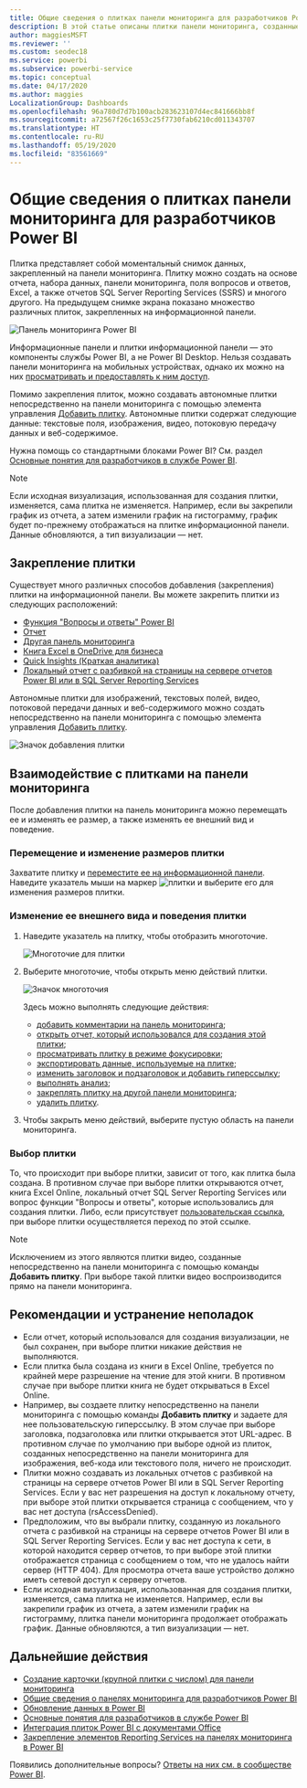 ```yaml
---
title: Общие сведения о плитках панели мониторинга для разработчиков Power BI
description: В этой статье описаны плитки панели мониторинга, созданные в отчетах SQL Server Reporting Services (SSRS).
author: maggiesMSFT
ms.reviewer: ''
ms.custom: seodec18
ms.service: powerbi
ms.subservice: powerbi-service
ms.topic: conceptual
ms.date: 04/17/2020
ms.author: maggies
LocalizationGroup: Dashboards
ms.openlocfilehash: 96a780d7d7b100acb283623107d4ec841666bb8f
ms.sourcegitcommit: a72567f26c1653c25f7730fab6210cd011343707
ms.translationtype: HT
ms.contentlocale: ru-RU
ms.lasthandoff: 05/19/2020
ms.locfileid: "83561669"
---
```

# <a name="intro-to-dashboard-tiles-for-power-bi-designers"></a>Общие сведения о плитках панели мониторинга для разработчиков Power BI

Плитка представляет собой моментальный снимок данных, закрепленный на панели мониторинга. Плитку можно создать на основе отчета, набора данных, панели мониторинга, поля вопросов и ответов, Excel, а также отчетов SQL Server Reporting Services (SSRS) и многого другого.  На предыдущем снимке экрана показано множество различных плиток, закрепленных на информационной панели.

![Панель мониторинга Power BI](media/service-dashboard-tiles/power-bi-dashboard.png)

Информационные панели и плитки информационной панели — это компоненты службы Power BI, а не Power BI Desktop. Нельзя создавать панели мониторинга на мобильных устройствах, однако их можно на них [просматривать и предоставлять к ним доступ](../consumer/mobile/mobile-apps-view-dashboard.md).

Помимо закрепления плиток, можно создавать автономные плитки непосредственно на панели мониторинга с помощью элемента управления [Добавить плитку](service-dashboard-add-widget.md). Автономные плитки содержат следующие данные: текстовые поля, изображения, видео, потоковую передачу данных и веб-содержимое.

Нужна помощь со стандартными блоками Power BI? См. раздел [Основные понятия для разработчиков в службе Power BI](../fundamentals/service-basic-concepts.md).

> [!NOTE]
> Если исходная визуализация, использованная для создания плитки, изменяется, сама плитка не изменяется.  Например, если вы закрепили график из отчета, а затем изменили график на гистограмму, график будет по-прежнему отображаться на плитке информационной панели. Данные обновляются, а тип визуализации — нет.
> 
> 

## <a name="pin-a-tile"></a>Закрепление плитки
Существует много различных способов добавления (закрепления) плитки на информационной панели. Вы можете закрепить плитки из следующих расположений:

* [Функция "Вопросы и ответы" Power BI](service-dashboard-pin-tile-from-q-and-a.md)
* [Отчет](service-dashboard-pin-tile-from-report.md)
* [Другая панель мониторинга](service-pin-tile-to-another-dashboard.md)
* [Книга Excel в OneDrive для бизнеса](service-dashboard-pin-tile-from-excel.md)
* [Quick Insights (Краткая аналитика)](service-insights.md)
* [Локальный отчет с разбивкой на страницы на сервере отчетов Power BI или в SQL Server Reporting Services](https://docs.microsoft.com/sql/reporting-services/pin-reporting-services-items-to-power-bi-dashboards)

Автономные плитки для изображений, текстовых полей, видео, потоковой передачи данных и веб-содержимого можно создать непосредственно на панели мониторинга с помощью элемента управления [Добавить плитку](service-dashboard-add-widget.md).

  ![Значок добавления плитки](media/service-dashboard-tiles/add_widgetnew.png)

## <a name="interact-with-tiles-on-a-dashboard"></a>Взаимодействие с плитками на панели мониторинга
После добавления плитки на панель мониторинга можно перемещать ее и изменять ее размер, а также изменять ее внешний вид и поведение.

### <a name="move-and-resize-a-tile"></a>Перемещение и изменение размеров плитки
Захватите плитку и [переместите ее на информационной панели](service-dashboard-edit-tile.md). Наведите указатель мыши на маркер ![плитки](media/service-dashboard-tiles/resize-handle.jpg) и выберите его для изменения размеров плитки.

### <a name="hover-over-a-tile-to-change-the-appearance-and-behavior"></a>Изменение ее внешнего вида и поведения плитки
1. Наведите указатель на плитку, чтобы отобразить многоточие.
   
    ![Многоточие для плитки](media/service-dashboard-tiles/ellipses_new.png)
2. Выберите многоточие, чтобы открыть меню действий плитки.
   
    ![Значок многоточия](media/service-dashboard-tiles/power-bi-tile-menu.png)
   
    Здесь можно выполнять следующие действия:
   
     * [добавить комментарии на панель мониторинга](../consumer/end-user-comment.md);
     * [открыть отчет, который использовался для создания этой плитки](../consumer/end-user-reports.md);  
     * [просматривать плитку в режиме фокусировки](../consumer/end-user-focus.md);   
     * [экспортировать данные, используемые на плитке](../visuals/power-bi-visualization-export-data.md);
     * [изменить заголовок и подзаголовок и добавить гиперссылку](service-dashboard-edit-tile.md); 
     * [выполнять анализ](service-insights.md); 
     * [закреплять плитку на другой панели мониторинга](service-pin-tile-to-another-dashboard.md);
     * [удалить плитку](service-dashboard-edit-tile.md).

3. Чтобы закрыть меню действий, выберите пустую область на панели мониторинга.

### <a name="select-a-tile"></a>Выбор плитки
То, что происходит при выборе плитки, зависит от того, как плитка была создана. В противном случае при выборе плитки открываются отчет, книга Excel Online, локальный отчет SQL Server Reporting Services или вопрос функции "Вопросы и ответы", которые использовались для создания плитки. Либо, если присутствует [пользовательская ссылка](service-dashboard-edit-tile.md), при выборе плитки осуществляется переход по этой ссылке.

> [!NOTE]
> Исключением из этого являются плитки видео, созданные непосредственно на панели мониторинга с помощью команды **Добавить плитку**. При выборе такой плитки видео воспроизводится прямо на панели мониторинга.   
> 
> 

## <a name="considerations-and-troubleshooting"></a>Рекомендации и устранение неполадок

* Если отчет, который использовался для создания визуализации, не был сохранен, при выборе плитки никакие действия не выполняются.
* Если плитка была создана из книги в Excel Online, требуется по крайней мере разрешение на чтение для этой книги. В противном случае при выборе плитки книга не будет открываться в Excel Online.
* Например, вы создаете плитку непосредственно на панели мониторинга с помощью команды **Добавить плитку** и задаете для нее пользовательскую гиперссылку. В этом случае при выборе заголовка, подзаголовка или плитки открывается этот URL-адрес. В противном случае по умолчанию при выборе одной из плиток, созданных непосредственно на панели мониторинга для изображения, веб-кода или текстового поля, ничего не происходит.
* Плитки можно создавать из локальных отчетов с разбивкой на страницы на сервере отчетов Power BI или в SQL Server Reporting Services. Если у вас нет разрешения на доступ к локальному отчету, при выборе этой плитки открывается страница с сообщением, что у вас нет доступа (rsAccessDenied).
* Предположим, что вы выбрали плитку, созданную из локального отчета с разбивкой на страницы на сервере отчетов Power BI или в SQL Server Reporting Services. Если у вас нет доступа к сети, в которой находится сервер отчетов, то при выборе этой плитки отображается страница с сообщением о том, что не удалось найти сервер (HTTP 404). Для просмотра отчета ваше устройство должно иметь сетевой доступ к серверу отчетов.
* Если исходная визуализация, использованная для создания плитки, изменяется, сама плитка не изменяется. Например, если вы закрепили график из отчета, а затем изменили график на гистограмму, плитка панели мониторинга продолжает отображать график. Данные обновляются, а тип визуализации — нет.

## <a name="next-steps"></a>Дальнейшие действия
- [Создание карточки (крупной плитки с числом) для панели мониторинга](../visuals/power-bi-visualization-card.md)
- [Общие сведения о панелях мониторинга для разработчиков Power BI](service-dashboards.md)  
- [Обновление данных в Power BI](../connect-data/refresh-data.md)
- [Основные понятия для разработчиков в службе Power BI](../fundamentals/service-basic-concepts.md)
- [Интеграция плиток Power BI с документами Office](https://powerbi.microsoft.com/blog/integrating-power-bi-tiles-into-office-documents/)
- [Закрепление элементов Reporting Services на панелях мониторинга в Power BI](/sql/reporting-services/pin-reporting-services-items-to-power-bi-dashboards)

Появились дополнительные вопросы? [Ответы на них см. в сообществе Power BI](https://community.powerbi.com/).
